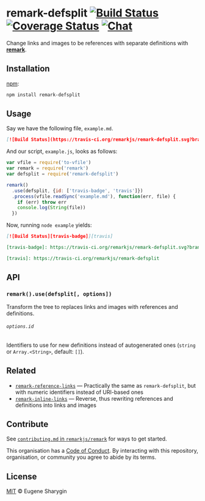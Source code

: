 # remark-defsplit [![Build Status][build-badge]][build-status] [![Coverage Status][coverage-badge]][coverage-status] [![Chat][chat-badge]][chat]

Change links and images to be references with separate definitions with
[**remark**][remark].

## Installation

[npm][]:

```sh
npm install remark-defsplit
```

## Usage

Say we have the following file, `example.md`.

```markdown
[![Build Status](https://travis-ci.org/remarkjs/remark-defsplit.svg?branch=master)](https://travis-ci.org/remarkjs/remark-defsplit)
```

And our script, `example.js`, looks as follows:

```js
var vfile = require('to-vfile')
var remark = require('remark')
var defsplit = require('remark-defsplit')

remark()
  .use(defsplit, {id: ['travis-badge', 'travis']})
  .process(vfile.readSync('example.md'), function(err, file) {
    if (err) throw err
    console.log(String(file))
  })
```

Now, running `node example` yields:

```markdown
[![Build Status][travis-badge]][travis]

[travis-badge]: https://travis-ci.org/remarkjs/remark-defsplit.svg?branch=master

[travis]: https://travis-ci.org/remarkjs/remark-defsplit
```

## API

### `remark().use(defsplit[, options])`

Transform the tree to replaces links and images with references and definitions.

###### `options.id`

Identifiers to use for new definitions instead of autogenerated ones (`string`
or `Array.<String>`, default: `[]`).

## Related

*   [`remark-reference-links`][remark-reference-links]
    — Practically the same as `remark-defsplit`, but with numeric identifiers
    instead of URI-based ones
*   [`remark-inline-links`][remark-inline-links]
    — Reverse, thus rewriting references and definitions into links and images

## Contribute

See [`contributing.md` in `remarkjs/remark`][contributing] for ways to get
started.

This organisation has a [Code of Conduct][coc].  By interacting with this
repository, organisation, or community you agree to abide by its terms.

## License

[MIT][license] © Eugene Sharygin

[build-badge]: https://img.shields.io/travis/remarkjs/remark-defsplit.svg

[build-status]: https://travis-ci.org/remarkjs/remark-defsplit

[coverage-badge]: https://img.shields.io/codecov/c/github/remarkjs/remark-defsplit.svg

[coverage-status]: https://codecov.io/github/remarkjs/remark-defsplit

[chat-badge]: https://img.shields.io/gitter/room/remarkjs/Lobby.svg

[chat]: https://gitter.im/remarkjs/Lobby

[license]: license

[npm]: https://docs.npmjs.com/cli/install

[contributing]: https://github.com/remarkjs/remark/blob/master/contributing.md

[coc]: https://github.com/remarkjs/remark/blob/master/code-of-conduct.md

[remark]: https://github.com/remarkjs/remark

[remark-reference-links]: https://github.com/remarkjs/remark-reference-links

[remark-inline-links]: https://github.com/remarkjs/remark-inline-links
